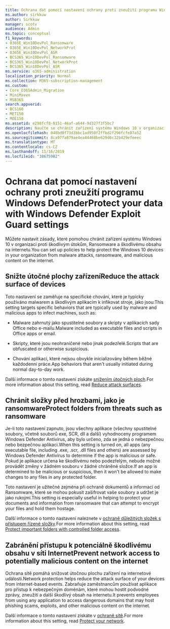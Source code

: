 ```yaml
---
title: Ochrana dat pomocí nastavení ochrany proti zneužití programu Windows Defender
ms.author: sirkkuw
author: Sirkkuw
manager: scotv
audience: Admin
ms.topic: conceptual
f1_keywords:
- O365E_Win10DevPol_Ransomware
- O365E_Win10DevPol_NetworkProt
- O365E_Win10DevPol_ASR
- BCS365_Win10DevPol_Ransomware
- BCS365_Win10DevPol_NetworkProt
- BCS365_Win10DevPol_ASR
ms.service: o365-administration
localization_priority: Normal
ms.collection: M365-subscription-management
ms.custom:
- Core_O365Admin_Migration
- MiniMaven
- MSB365
search.appverid:
- BCS160
- MET150
- MOE150
ms.assetid: e298fcf8-0151-46af-a644-9d327f3f5bc7
description: Naučte se chránit zařízení systému Windows 10 v organizaci před útoky malwaru, Ransomware a škodlivým obsahem na internetu.
ms.openlocfilehash: 048bd0f73d3bbc1ad950f2ffbd2f296fcfe87a52
ms.sourcegitcommit: 8ca97fa879ae4ea44468be629d6c32b429efeeec
ms.translationtype: MT
ms.contentlocale: cs-CZ
ms.lasthandoff: 11/16/2019
ms.locfileid: "38675982"
---
```

# <a name="protect-your-data-with-windows-defender-exploit-guard-settings"></a><span data-ttu-id="fee2e-103">Ochrana dat pomocí nastavení ochrany proti zneužití programu Windows Defender</span><span class="sxs-lookup"><span data-stu-id="fee2e-103">Protect your data with Windows Defender Exploit Guard settings</span></span>

<span data-ttu-id="fee2e-104">Můžete nastavit zásady, které pomohou chránit zařízení systému Windows 10 v organizaci proti škodlivým útokům, Ransomware a škodlivému obsahu na internetu.</span><span class="sxs-lookup"><span data-stu-id="fee2e-104">You can set up policies to help protect the Windows 10 devices in your organization from malware attacks, ransomware, and malicious content on the internet.</span></span>
  
## <a name="reduce-the-attack-surface-of-devices"></a><span data-ttu-id="fee2e-105">Snižte útočné plochy zařízení</span><span class="sxs-lookup"><span data-stu-id="fee2e-105">Reduce the attack surface of devices</span></span>

<span data-ttu-id="fee2e-106">Toto nastavení se zaměřuje na specifické chování, které je typicky používáno malwarem a škodlivým aplikacím k infikovat stroje, jako jsou:</span><span class="sxs-lookup"><span data-stu-id="fee2e-106">This setting targets specific behaviors that are typically used by malware and malicious apps to infect machines, such as:</span></span>
  
- <span data-ttu-id="fee2e-107">Malware zahrnutý jako spustitelné soubory a skripty v aplikacích sady Office nebo e-mailu.</span><span class="sxs-lookup"><span data-stu-id="fee2e-107">Malware included as executable files and scripts in Office apps or email.</span></span>
    
- <span data-ttu-id="fee2e-108">Skripty, které jsou neohraničené nebo jinak podezřelé.</span><span class="sxs-lookup"><span data-stu-id="fee2e-108">Scripts that are obfuscated or otherwise suspicious.</span></span>
    
- <span data-ttu-id="fee2e-109">Chování aplikací, které nejsou obvykle inicializovány během běžné každodenní práce.</span><span class="sxs-lookup"><span data-stu-id="fee2e-109">App behaviors that aren't usually initiated during normal day-to-day work.</span></span>
    
<span data-ttu-id="fee2e-110">Další informace o tomto nastavení získáte [snížením útočných ploch](https://docs.microsoft.com/windows/security/threat-protection/microsoft-defender-atp/exploit-protection).</span><span class="sxs-lookup"><span data-stu-id="fee2e-110">For more information about this setting, read [Reduce attack surfaces](https://docs.microsoft.com/windows/security/threat-protection/microsoft-defender-atp/exploit-protection).</span></span>
  
## <a name="protect-folders-from-threats-such-as-ransomware"></a><span data-ttu-id="fee2e-111">Chránit složky před hrozbami, jako je ransomware</span><span class="sxs-lookup"><span data-stu-id="fee2e-111">Protect folders from threats such as ransomware</span></span>

<span data-ttu-id="fee2e-112">Je-li toto nastavení zapnuto, jsou všechny aplikace (všechny spustitelné soubory, včetně souborů exe, SCR, dll a další) vyhodnoceny programem Windows Defender Antivirus, aby bylo určeno, zda se jedná o nebezpečnou nebo bezpečnou aplikaci.</span><span class="sxs-lookup"><span data-stu-id="fee2e-112">When this setting is turned on, all apps (any executable file, including .exe, .scr, .dll files and others) are assessed by Windows Defender Antivirus to determine if the app is malicious or safe.</span></span> <span data-ttu-id="fee2e-113">Pokud je aplikace určena ke škodlivému nebo podezřelým, nebude možné provádět změny v žádném souboru v žádné chráněné složce.</span><span class="sxs-lookup"><span data-stu-id="fee2e-113">If an app is determined to be malicious or suspicious, then it won't be allowed to make changes to any files in any protected folder.</span></span>
  
<span data-ttu-id="fee2e-114">Toto nastavení je užitečné zejména při ochraně dokumentů a informací od Ransomware, které se mohou pokusit zašifrovat vaše soubory a udržet je jako rukojmí.</span><span class="sxs-lookup"><span data-stu-id="fee2e-114">This setting is especially useful in helping to protect your documents and information from ransomware that can attempt to encrypt your files and hold them hostage.</span></span>
  
<span data-ttu-id="fee2e-115">Další informace o tomto nastavení naleznete v [ochraně důležitých složek s přístupem řízené složky](https://docs.microsoft.com/configmgr/protect/deploy-use/create-deploy-exploit-guard-policy#bkmk_CFA).</span><span class="sxs-lookup"><span data-stu-id="fee2e-115">For more information about this setting, read [Protect important folders with controlled folder access](https://docs.microsoft.com/configmgr/protect/deploy-use/create-deploy-exploit-guard-policy#bkmk_CFA).</span></span>
  
## <a name="prevent-network-access-to-potentially-malicious-content-on-the-internet"></a><span data-ttu-id="fee2e-116">Zabránění přístupu k potenciálně škodlivému obsahu v síti Internet</span><span class="sxs-lookup"><span data-stu-id="fee2e-116">Prevent network access to potentially malicious content on the internet</span></span>

<span data-ttu-id="fee2e-117">Ochrana sítě pomáhá snižovat útočnou plochu zařízení na internetové události.</span><span class="sxs-lookup"><span data-stu-id="fee2e-117">Network protection helps reduce the attack surface of your devices from internet-based events.</span></span> <span data-ttu-id="fee2e-118">Zabraňuje zaměstnancům používat aplikace pro přístup k nebezpečným doménám, které mohou hostit podvodné zprávy, zneužití a další škodlivý obsah na internetu.</span><span class="sxs-lookup"><span data-stu-id="fee2e-118">It prevents employees from using any application to access dangerous domains that may host phishing scams, exploits, and other malicious content on the internet.</span></span>
  
<span data-ttu-id="fee2e-119">Další informace o tomto nastavení získáte v [ochraně sítě](https://docs.microsoft.com/configmgr/protect/deploy-use/create-deploy-exploit-guard-policy#bkmk_Nwp).</span><span class="sxs-lookup"><span data-stu-id="fee2e-119">For more information about this setting, read [Protect your network](https://docs.microsoft.com/configmgr/protect/deploy-use/create-deploy-exploit-guard-policy#bkmk_Nwp).</span></span>
  

